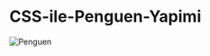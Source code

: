 # CSS-ile-Penguen-Yapimi
![Penguen](https://user-images.githubusercontent.com/45753737/164918107-af8e19de-4616-46bc-884d-aef2909eb477.png)
